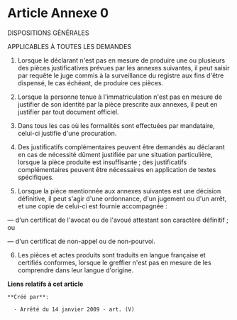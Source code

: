# Article Annexe 0

DISPOSITIONS GÉNÉRALES

APPLICABLES À TOUTES LES DEMANDES

1. Lorsque le déclarant n'est pas en mesure de produire une ou plusieurs des pièces justificatives prévues par les annexes
suivantes, il peut saisir par requête le juge commis à la surveillance du registre aux fins d'être dispensé, le cas échéant,
de produire ces pièces.

2. Lorsque la personne tenue à l'immatriculation n'est pas en mesure de justifier de son identité par la pièce prescrite aux
annexes, il peut en justifier par tout document officiel.

3. Dans tous les cas où les formalités sont effectuées par mandataire, celui-ci justifie d'une procuration.

4. Des justificatifs complémentaires peuvent être demandés au déclarant en cas de nécessité dûment justifiée par une
situation particulière, lorsque la pièce produite est insuffisante ; des justificatifs complémentaires peuvent être
nécessaires en application de textes spécifiques.

5. Lorsque la pièce mentionnée aux annexes suivantes est une décision définitive, il peut s'agir d'une ordonnance, d'un
jugement ou d'un arrêt, et une copie de celui-ci est fournie accompagnée :

― d'un certificat de l'avocat ou de l'avoué attestant son caractère définitif ; ou

― d'un certificat de non-appel ou de non-pourvoi.

6. Les pièces et actes produits sont traduits en langue française et certifiés conformes, lorsque le greffier n'est pas en
mesure de les comprendre dans leur langue d'origine.

**Liens relatifs à cet article**

	**Créé par**:

	  - Arrêté du 14 janvier 2009 - art. (V)
